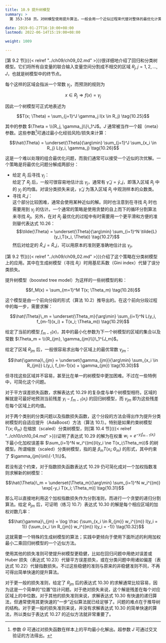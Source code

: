 ```yaml
---
title: 10.9 提升树模型
summary: >
  第 353-358 页。对树模型使用提升算法，一般会用一个近似过程来代替对整体的最优化计算。这个过程可分为两部分，给定分割区域后确定区域上的拟合值通常比较容易，寻找最优分割区域通常比较困难。

date: 2019-01-27T16:10:00+08:00
lastmod: 2022-06-14T15:19:00+08:00

weight: 1009

---
```


[第 9.2 节]({{< relref "../ch09/ch09_02.md" >}})很详细地介绍了回归和分类树模型。它们将所有自变量的联合输入变量空间分割成不相交的区域 $R_j,j=1,2,\dots,J$，也就是树模型中的终节点。

每个这样的区域会指派一个常数 $\gamma_j$，而预测的规则为

$$x \in R_j \Rightarrow f(x) = \gamma_j$$

因此一个树模型可正式地表述为

$$T(x; \Theta) = \sum_{j=1}^J \gamma_j I(x \in R_j) \tag{10.25}$$

其中的参数 $\Theta = \\{R_j, \gamma_j\\}\_1^J$。$J$ 通常被当作一个超（meta）参数。这些参数[^1]可通过最小化经验风险/损失来计算：

$$\hat{\Theta} = \underset{\Theta}{\arg\min}
\sum_{j=1}^J \sum_{x_i \in R_j} L(y_i, \gamma_j) \tag{10.26}$$

这是一个难以处理的组合最优化问题，而我们通常可以接受一个近似的次优解。一个策略是将最优化问题分解成两部分：

* 给定 $R_j$ 后寻找 $\gamma_j$：  
  给定了 $R_j$ 后，一般可很容易地估计出 $\gamma_j$，通常有 $\hat{\gamma}\_j = \bar{y}\_j$，即落入区域 $R_j$ 中的 $y_j$ 的均值。对误分类损失来说，$\hat{\gamma}\_j$ 为落入区域 $R_j$ 中观测样本的众数类。
* 寻找 $R\_j$：  
  这个部分比较困难，通常会使用某种近似的解。同时也注意到在寻找 $R_j$ 时也需要用到 $\gamma_j$ 的估计。一个通常的策略是使用贪婪的自上而下的循环分割算法来寻找 $R_j$。另外，在对 $R_j$ 最优化的过程中有时需要用一个更平滑和方便的准则替代表达式 10.26：
  $$\tilde{\Theta} = \underset{\Theta}{\arg\min}
  \sum_{i=1}^N \tilde{L}(y_i,T(x_i, \Theta)) \tag{10.27}$$
  然后对给定的 $\hat{R}\_j = \tilde{R}\_j$，可以用原本的准则更准确地估计出 $\gamma_j$。

[第 9.2 节]({{< relref "../ch09/ch09_02.md" >}})介绍了这个策略在分类树模型上的应用。其中在生成树模型（寻找 $R_j$）时用基尼系数（Gini index）代替了误分类损失。

提升树模型（boosted tree model）为这样的一些树模型的和：

$$f_M(x) = \sum_{m=1}^M T(x; \Theta_m) \tag{10.28}$$

这个模型是由一个前向分段的形式（算法 10.2）推导出的。在这个前向分段过程中的每一步，需要求解：

$$\hat{\Theta}\_m = \underset{\Theta_m}{\arg\min}
\sum_{i=1}^N L(y_i, f_{m-1}(x_i) + T(x_i; \Theta_m)) \tag{10.29}$$

给定了当前的模型 $f_{m-1}(x)$，其中的最小化参数为下一个树模型的区域的集合以及常数
$\Theta_m = \\{R_{jm}, \gamma_{jm}\\}\_1^{J_m}$。

给定了区域 $R_{jm}$ 后，一般很容易求出每个区域上的最优常数 $\gamma_{jm}$：

$$\hat{\gamma}\_{jm} = \underset{\gamma_{jm}}{\arg\min}
\sum_{x_i \in R_{jm}} L(y_i, f_{m-1}(x) + \gamma_{jm})
\tag{10.30}$$

但寻找这些区域并不容易，甚至比在单一的树模型中更加困难。不过在一些特例中，可简化这个问题。

对于平方误差损失函数，求解表达式 10.29 的复杂度与单个树模型相符。区域的解就是可最好地预测当前残差 $y_i-f_{m-1}(x_i)$ 的回归树模型，而 $\gamma_{jm}$ 即为这些残差在每个区域上的均值。

对于两个类别的分类问题以及指数损失函数，这个分段的方法会得出作为提升分类树模型的自适应提升（AdaBoost）方法（算法 10.1）。特别是如果约束树模型 $T(x;\Theta_m)$ 在缩放（scaled）分类树模型，则[第 10.4 节]({{< relref "../ch10/ch10_04.md" >}})证明了表达式 10.29 的解为在权重 $w_i = e^{-y_i f_{m-1}(x_i)}$ 下最小化加权误差率 $\sum_{i=1}^N w_i^{(m)}I(y_i \ne T(x_i;\Theta_m))$ 的树模型。所谓缩放（scaled）分类树模型，指的是 $\beta_mT(x_i;\Theta_m)$ 的形式，其中约束了 $\gamma_{jm}\in\\{-1,1\\}$。

若没有这个约束，对于指数损失函数表达式 10.29 仍可简化成对一个加权指数准则求解新的树模型：

$$\hat{\Theta}\_m = \underset{\Theta_m}{\arg\min}
\sum_{i=1}^N w_i^{(m)} \exp[-y_i T(x_i; \Theta_m)] \tag{10.31}$$

那么可以直接地利用这个加权指数损失作为分割准则，而进行一个贪婪的递归分割算法。给定 $R_{jm}$ 后，可证明（练习 10.7）表达式 10.30 的解是每个相应区域的加权对数几率：

$$\hat{\gamma}\_{jm} = \log \frac
{\sum_{x_i \in R_{jm}} w_i^{(m)} I(y_i = 1)}
{\sum_{x_i \in R_{jm}} w_i^{(m)} I(y_i = -1)}
\tag{10.32}$$

这就需要一个特殊的生成树模型的算法；实践中更倾向于使用下面所述的利用加权最小二乘回归树模型的一个近似方法。

使用其他的损失准则可使提升树模型更稳健，比如在回归问题中用绝对误差或 Huber 损失（表达式 10.23）代替平方误差损失，或在分类问题中用诸如偏差（表达式 10.22）代替指数损失。不过这些稳健的准则与原来的非稳健准则不同，不再可得出简单快速的提升算法。

对于更一般的损失准则，给定了 $R_{jm}$ 后的表达式 10.30 的求解通常比较容易，因为这是一个简单的“位置”估计问题。对于绝对损失来说，这个解是残差在每个对应区域上的中位数。对于其他的损失准则来说，求解表达式 10.30 有快速的递归算法，但通常使用其更快速的“一步”近似算法就已经足够了。问题的难点在于推导树的结构。对于更一般的损失准则来说，并没有求解表达式 10.30 的简单快速的算法，所以类似于表达式 10.27 的近似方法就非常重要了。

[^1]: 参数 $\Theta$ 可通过对损失函数在样本上的平均最小化解出。超参数 $J$ 可通过交叉验证的方法得出。